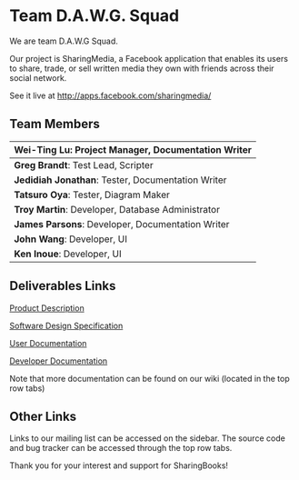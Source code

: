 # Team D.A.W.G. Squad #
We are team D.A.W.G Squad.

Our project is SharingMedia, a Facebook application that enables its users to share, trade, or sell written media they own with friends across their social network.

See it live at http://apps.facebook.com/sharingmedia/

## Team Members ##

| **Wei-Ting Lu**: Project Manager, Documentation Writer |
|:-------------------------------------------------------|
| **Greg Brandt**: Test Lead, Scripter |
| **Jedidiah Jonathan**: Tester, Documentation Writer |
| **Tatsuro Oya**: Tester, Diagram Maker |
| **Troy Martin**: Developer, Database Administrator |
| **James Parsons**: Developer, Documentation Writer |
| **John Wang**: Developer, UI |
| **Ken Inoue**: Developer, UI |

## Deliverables Links ##
[Product Description](http://code.google.com/p/dawgsquad/wiki/ProductDescription)

[Software Design Specification](SystemArchitecture.md)

[User Documentation](UserDocumentation.md)

[Developer Documentation](DeveloperDocumentation.md)

Note that more documentation can be found on our wiki (located in the top row tabs)

## Other Links ##
Links to our mailing list can be accessed on the sidebar. The source code and bug tracker can be accessed through the top row tabs.

Thank you for your interest and support for SharingBooks!